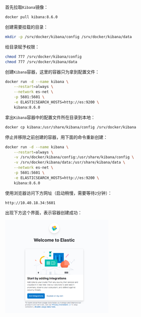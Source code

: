 首先拉取`Kibana`镜像：

```bash
docker pull kibana:8.6.0
```

创建需要挂载的目录：

```bash
mkdir -p /srv/docker/kibana/config /srv/docker/kibana/data
```

给目录赋予权限：

```bash
chmod 777 /srv/docker/kibana/config
chmod 777 /srv/docker/kibana/data
```

创建`Kibana`容器，这里的容器只为拿到配置文件：

```bash
docker run -d --name kibana \
    --restart=always \
    --network es-net \
    -p 5601:5601 \
    -e ELASTICSEARCH_HOSTS=http://es:9200 \
    kibana:8.6.0
```

拿出`Kibana`容器中的配置文件所在目录到本地：

```sh
docker cp kibana:/usr/share/kibana/config /srv/docker/kibana
```

停止并移除之前创建的容器，用下面的命令重新创建：

```sh
docker run -d --name kibana \
    --restart=always \
    -v /srv/docker/kibana/config:/usr/share/kibana/config \
    -v /srv/docker/kibana/data:/usr/share/kibana/data \
    --network es-net \
    -p 5601:5601 \
    -e ELASTICSEARCH_HOSTS=http://es:9200 \
    kibana:8.6.0
```

使用浏览器访问下方网址（启动稍慢，需要等待`2`分钟）：

```
http://10.40.18.34:5601
```

出现下方这个界面，表示容器创建成功：

<img src="image/image-20231207185210878.png" alt="image-20231207185210878" style="zoom:33%;" />



